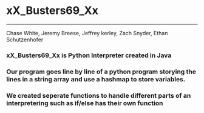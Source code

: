 # xX_Busters69_Xx
---
Chase White, Jeremy Breese, Jeffrey kerley, Zach Snyder, Ethan Schutzenhofer

### xX_Busters69_Xx is Python Interpreter created in Java
### Our program goes line by line of a python program storying the lines in a string array and use a hashmap to store variables.
### We created seperate functions to handle different parts of an interpretering such as if/else has their own function
### 

